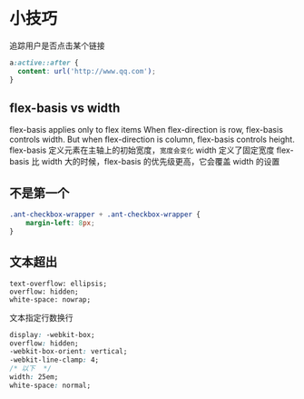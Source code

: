 # 小技巧

追踪用户是否点击某个链接

```css
a:active::after {
  content: url('http://www.qq.com');
}
```

## flex-basis vs width

flex-basis applies only to flex items
When flex-direction is row, flex-basis controls width.
But when flex-direction is column, flex-basis controls height.
flex-basis 定义元素在主轴上的初始宽度，`宽度会变化`
width 定义了固定宽度
flex-basis 比 width 大的时候，flex-basis 的优先级更高，它会覆盖 width 的设置

## 不是第一个

```css
.ant-checkbox-wrapper + .ant-checkbox-wrapper {
    margin-left: 8px;
}
```

## 文本超出

```csss
text-overflow: ellipsis;
overflow: hidden;
white-space: nowrap;
```

文本指定行数换行

```css
display: -webkit-box;
overflow: hidden;
-webkit-box-orient: vertical;
-webkit-line-clamp: 4;
/* 以下  */
width: 25em;
white-space: normal;
```
